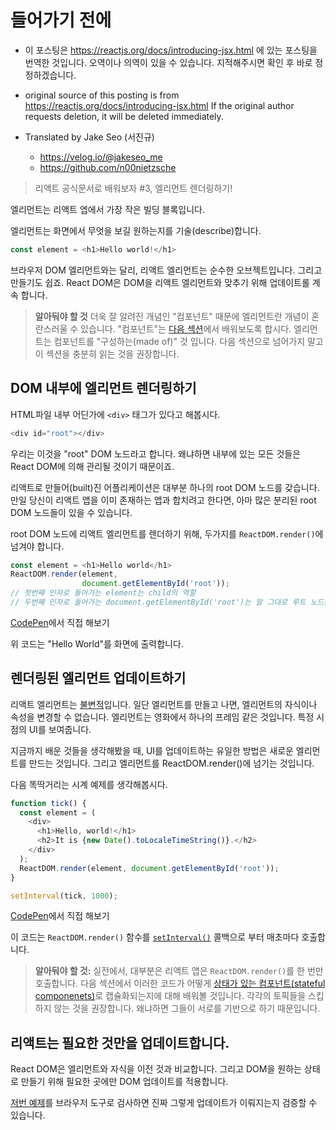 # 들어가기 전에

- 이 포스팅은 https://reactjs.org/docs/introducing-jsx.html 에 있는 포스팅을 번역한 것입니다. 오역이나 의역이 있을 수 있습니다. 지적해주시면 확인 후 바로 정정하겠습니다.

- original source of this posting is from https://reactjs.org/docs/introducing-jsx.html If the original author requests deletion, it will be deleted immediately.

- Translated by Jake Seo (서진규)

	- https://velog.io/@jakeseo_me
	- https://github.com/n00nietzsche
    
> 리액트 공식문서로 배워보자 #3, 엘리먼트 렌더링하기!

엘리먼트는 리액트 엡에서 가장 작은 빌딩 블록입니다.

엘리먼트는 화면에서 무엇을 보길 원하는지를 기술(describe)합니다.

```js
const element = <h1>Hello world!</h1>
```

브라우저 DOM 엘리먼트와는 달리, 리액트 엘리먼트는 순수한 오브젝트입니다. 그리고 만들기도 쉽죠. React DOM은 DOM을 리액트 엘리먼트와 맞추기 위해 업데이트롤 계속 합니다.

> **알아둬야 할 것**
> 더욱 잘 알려진 개념인 "컴포넌트" 때문에 엘리먼트란 개념이 혼란스러울 수 있습니다. "컴포넌트"는 [다음 섹션](https://reactjs.org/docs/components-and-props.html)에서 배워보도록 합시다. 엘리먼트는 컴포넌트를 "구성하는(made of)" 것 입니다. 다음 섹션으로 넘어가지 말고 이 섹션을 충분히 읽는 것을 권장합니다.

## DOM 내부에 엘리먼트 렌더링하기

HTML파일 내부 어딘가에 `<div>` 태그가 있다고 해봅시다.

```js
<div id="root"></div>
```

우리는 이것을 "root" DOM 노드라고 합니다. 왜냐하면 내부에 있는 모든 것들은 React DOM에 의해 관리될 것이기 때문이죠.

리액트로 만들어(built)진 어플리케이션은 대부분 하나의 root DOM 노드를 갖습니다. 만일 당신이 리액트 앱을 이미 존재하는 앱과 합치려고 한다면, 아마 많은 분리된 root DOM 노드들이 있을 수 있습니다.

root DOM 노드에 리액트 엘리먼트를 렌더하기 위해, 두가지를 `ReactDOM.render()`에 넘겨야 합니다.

```js
const element = <h1>Hello world</h1>
ReactDOM.render(element,
                document.getElementById('root'));
// 첫번째 인자로 들어가는 element는 child의 역할
// 두번째 인자로 들어가는 document.getElementById('root')는 말 그대로 루트 노드를 집어줍니다.
```

[CodePen](https://reactjs.org/redirect-to-codepen/rendering-elements/render-an-element)에서 직접 해보기

위 코드는 "Hello World"를 화면에 출력합니다.

## 렌더링된 엘리먼트 업데이트하기

리액트 엘리먼트는 [불변적](https://en.wikipedia.org/wiki/Immutable_object)입니다. 일단 엘리먼트를 만들고 나면, 엘리먼트의 자식이나 속성을 변경할 수 없습니다. 엘리먼트는 영화에서 하나의 프레임 같은 것입니다. 특정 시점의 UI를 보여줍니다.

지금까지 배운 것들을 생각해봤을 때, UI를 업데이트하는 유일한 방법은 새로운 엘리먼트를 만드는 것입니다. 그리고 엘리먼트를 ReactDOM.render()에 넘기는 것입니다.

다음 똑딱거리는 시계 예제를 생각해봅시다.

```js
function tick() {
  const element = (
    <div>
      <h1>Hello, world!</h1>
      <h2>It is {new Date().toLocaleTimeString()}.</h2>
    </div>
  );
  ReactDOM.render(element, document.getElementById('root'));
}

setInterval(tick, 1000);
```

[CodePen](https://reactjs.org/redirect-to-codepen/rendering-elements/update-rendered-element)에서 직접 해보기

이 코드는 `ReactDOM.render()` 함수를 [`setInterval()`](https://developer.mozilla.org/en-US/docs/Web/API/WindowOrWorkerGlobalScope/setInterval) 콜백으로 부터 매초마다 호출합니다.

> **알아둬야 할 것:**
> 실전에서, 대부분은 리액트 앱은 `ReactDOM.render()`를 한 번만 호출합니다. 다음 섹션에서 이러한 코드가 어떻게 [상태가 있는 컴포넌트(stateful componenets)](https://reactjs.org/docs/state-and-lifecycle.html)로 캡슐화되는지에 대해 배워볼 것입니다.
> 각각의 토픽들을 스킵하지 않는 것을 권장합니다. 왜냐하면 그들이 서로를 기반으로 하기 때문입니다.

## 리액트는 필요한 것만을 업데이트합니다.

React DOM은 엘리먼트와 자식을 이전 것과 비교합니다. 그리고 DOM을 원하는 상태로 만들기 위해 필요한 곳에만 DOM 업데이트를 적용합니다.

[저번 예제](https://reactjs.org/redirect-to-codepen/rendering-elements/update-rendered-element)를 브라우저 도구로 검사하면 진짜 그렇게 업데이트가 이뤄지는지 검증할 수 있습니다.


